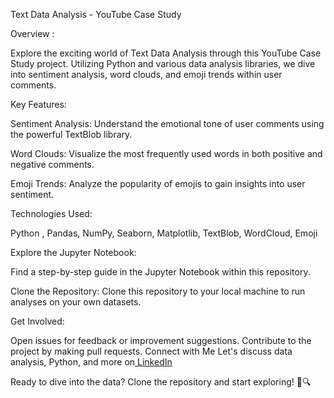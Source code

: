 Text Data Analysis - YouTube Case Study

Overview :  

Explore the exciting world of Text Data Analysis through this YouTube Case Study project. Utilizing Python and various data analysis libraries, we dive into sentiment analysis, word clouds, and emoji trends within user comments.


Key Features:

Sentiment Analysis: Understand the emotional tone of user comments using the powerful TextBlob library.

Word Clouds: Visualize the most frequently used words in both positive and negative comments.

Emoji Trends: Analyze the popularity of emojis to gain insights into user sentiment.

Technologies Used: 

Python , Pandas, NumPy, Seaborn, Matplotlib, TextBlob, WordCloud, Emoji

Explore the Jupyter Notebook:

Find a step-by-step guide in the Jupyter Notebook within this repository.

Clone the Repository:
Clone this repository to your local machine to run analyses on your own datasets.

Get Involved:

Open issues for feedback or improvement suggestions.
Contribute to the project by making pull requests.
Connect with Me
Let's discuss data analysis, Python, and more on[ LinkedIn](https://www.linkedin.com/in/sumavati-metre-733162284/)

Ready to dive into the data? Clone the repository and start exploring! 🚀🔍
